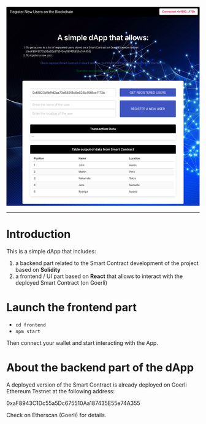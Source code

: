 ![My Image](dapp-screenshot_RegisterUser.png)

---

# Introduction

This is a simple dApp that includes:

1. a backend part related to the Smart Contract development of the project based on **Solidity**
2. a frontend / UI part based on **React** that allows to interact with the deployed Smart Contract (on Goerli)

# Launch the frontend part

- `cd frontend`
- `npm start`

Then connect your wallet and start interacting with the App.

# About the backend part of the dApp

A deployed version of the Smart Contract is already deployed on Goerli Ethereum Testnet at the following address:

0xaF8943C1Dc55a5Dc675510Aa187435E55e74A355

Check on Etherscan (Goerli) for details.
